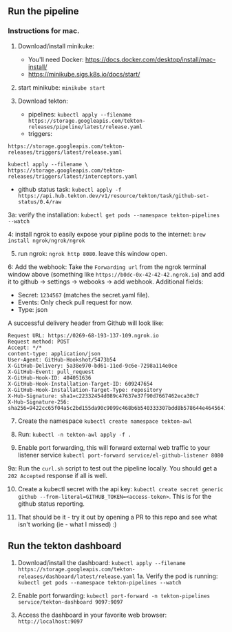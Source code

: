 ## Run the pipeline

### Instructions for mac.


1. Download/install minikuke:
   -  You'll need Docker: https://docs.docker.com/desktop/install/mac-install/ 
   -  https://minikube.sigs.k8s.io/docs/start/

2. start minikube: `minikube start`

3. Download tekton:
   - pipelines: `kubectl apply --filename https://storage.googleapis.com/tekton-releases/pipeline/latest/release.yaml`
   - triggers:
```kubectl apply --filename \
https://storage.googleapis.com/tekton-releases/triggers/latest/release.yaml

kubectl apply --filename \
https://storage.googleapis.com/tekton-releases/triggers/latest/interceptors.yaml
```
   - github status task: `kubectl apply -f https://api.hub.tekton.dev/v1/resource/tekton/task/github-set-status/0.4/raw`

3a: verify the installation: `kubectl get pods --namespace tekton-pipelines --watch`

4: install ngrok to easily expose your pipline pods to the internet: `brew install ngrok/ngrok/ngrok`

5. run ngrok: `ngrok http 8080`. leave this window open.

6: Add the webhook: Take the `Forwarding url` from the ngrok terminal window above (something like `https://b0dc-0x-42-42-42.ngrok.io`) and add it to github -> settings -> webooks -> add webhook. 
Additional fields:
   - Secret: `1234567` (matches the secret.yaml file).
   - Events: Only check pull request for now.
   - Type: json

A successful delivery header from Github will look like:
```
Request URL: https://0269-68-193-137-109.ngrok.io
Request method: POST
Accept: */*
content-type: application/json
User-Agent: GitHub-Hookshot/5473b54
X-GitHub-Delivery: 5a38e970-bd61-11ed-9c6e-7298a114e0ce
X-GitHub-Event: pull_request
X-GitHub-Hook-ID: 404051636
X-GitHub-Hook-Installation-Target-ID: 609247654
X-GitHub-Hook-Installation-Target-Type: repository
X-Hub-Signature: sha1=c22332454d089c47637e37f90d7667462eca30c7
X-Hub-Signature-256: sha256=9422cc65f04a5c2bd155da90c9099c468b6b540333307bdd8b578644e4645641
```

7. Create the namespace `kubectl create namespace tekton-awl`

8. Run: `kubectl -n tekton-awl apply -f .`

9. Enable port forwarding, this will forward external web traffic to your listener service `kubectl port-forward service/el-github-listener 8080`

9a: Run the `curl.sh` script to test out the pipeline locally. You should get a `202 Accepted` response if all is well.

10. Create a kubectl secret with the api key: `kubectl create secret generic github --from-literal=GITHUB_TOKEN=<access-token>`. This is for the github status reporting.

11. That should be it - try it out by opening a PR to this repo and see what isn't working (ie - what I missed) :) 

## Run the tekton dashboard

1. Download/install the dashboard: `kubectl apply --filename https://storage.googleapis.com/tekton-releases/dashboard/latest/release.yaml`
1a. Verify the pod is running: `kubectl get pods --namespace tekton-pipelines --watch`

2. Enable port forwarding: `kubectl port-forward -n tekton-pipelines service/tekton-dashboard 9097:9097`
3. Access the dashboard in your favorite web browser: `http://localhost:9097`



